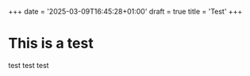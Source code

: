 +++
date = '2025-03-09T16:45:28+01:00'
draft = true
title = 'Test'
+++

# This is a test

test test test
